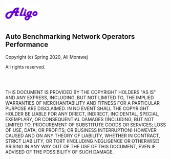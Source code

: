  <img src="Aligo.png" width="107" height="57"><br/>
## Auto Benchmarking Network Operators Performance
 

<p>Copyright (c) Spring 2020, Ali Morawej</p>

<p>All rights reserved.</p>
<br/>
<br/>
<p>THIS DOCUMENT IS PROVIDED BY THE COPYRIGHT HOLDERS "AS IS" AND ANY
EXPRESS, INCLUDING, BUT NOT LIMITED TO, THE IMPLIED WARRANTIES OF
MERCHANTABILITY AND FITNESS FOR A PARTICULAR PURPOSE ARE DISCLAIMED. IN NO EVENT SHALL THE
COPYRIGHT HOLDER BE LIABLE FOR ANY DIRECT, INDIRECT, INCIDENTAL, SPECIAL,
EXEMPLARY, OR CONSEQUENTIAL DAMAGES (INCLUDING, BUT NOT LIMITED TO, PROCUREMENT OF
SUBSTITUTE GOODS OR SERVICES; LOSS OF USE, DATA, OR PROFITS; OR BUSINESS INTERRUPTION)
HOWEVER CAUSED AND ON ANY THEORY OF LIABILITY, WHETHER IN CONTRACT, STRICT LIABILITY, OR
TORT (INCLUDING NEGLIGENCE OR OTHERWISE) ARISING IN ANY WAY OUT OF THE USE OF THIS
DOCUMENT, EVEN IF ADVISED OF THE POSSIBILITY OF SUCH DAMAGE.</p>
